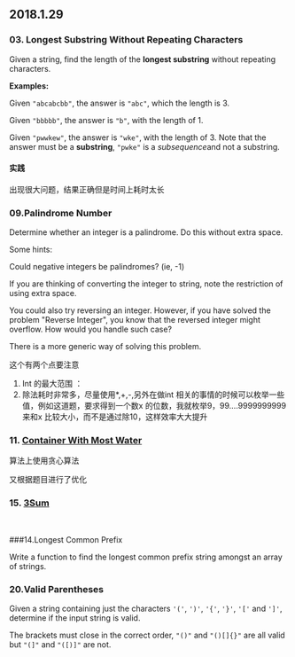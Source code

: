 ## 2018.1.29

### 03. Longest Substring Without Repeating Characters

Given a string, find the length of the **longest substring** without repeating characters.

**Examples:**

Given `"abcabcbb"`, the answer is `"abc"`, which the length is 3.

Given `"bbbbb"`, the answer is `"b"`, with the length of 1.

Given `"pwwkew"`, the answer is `"wke"`, with the length of 3. Note that the answer must be a **substring**, `"pwke"` is a *subsequence*and not a substring.

 #### 实践

出现很大问题，结果正确但是时间上耗时太长



### 09.Palindrome Number

Determine whether an integer is a palindrome. Do this without extra space.

Some hints:

Could negative integers be palindromes? (ie, -1)

If you are thinking of converting the integer to string, note the restriction of using extra space.

 You could also try reversing an integer. However, if you have solved the problem "Reverse Integer", you know that the reversed integer might overflow. How would you handle such case?

There is a more generic way of solving this problem.

这个有两个点要注意

1. Int 的最大范围 ： 
2. 除法耗时非常多，尽量使用*,+,-,另外在做int 相关的事情的时候可以枚举一些值，例如这道题，要求得到一个数x 的位数，我就枚举9，99….9999999999 来和x 比较大小，而不是通过除10，这样效率大大提升

### 11. [Container With Most Water](https://leetcode.com/problems/container-with-most-water) 

算法上使用贪心算法

又根据题目进行了优化



### 15. [3Sum](https://leetcode.com/problems/3sum) 

​	

###14.Longest Common Prefix

Write a function to find the longest common prefix string amongst an array of strings.



### 20.Valid Parentheses

Given a string containing just the characters `'('`, `')'`, `'{'`, `'}'`, `'['` and `']'`, determine if the input string is valid.

The brackets must close in the correct order, `"()"` and `"()[]{}"` are all valid but `"(]"` and `"([)]"` are not.

### 